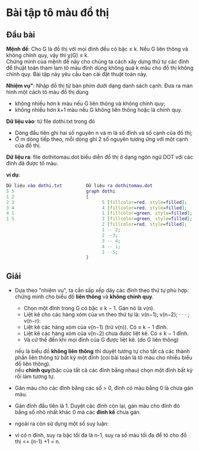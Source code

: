 # Bài tập tô màu đồ thị
## Đầu bài
**Mệnh đề**: Cho G là đồ thị với mọi đỉnh đều có bậc ≤ k. Nếu G liên thông và không chính quy, vậy thì χ(G) ≤ k.<br>
Chứng minh của mệnh đề này cho chúng ta cách xây dựng thứ tự các đỉnh để thuật toán tham lam tô màu đỉnh dùng không quá k màu cho đồ thị không chính quy. Bài tập này yêu cầu bạn cài đặt thuật toán này.

**Nhiệm vụ"**: Nhập đồ thị từ bàn phím dưới dạng danh sách cạnh. Đưa ra màn hình một cách tô màu đồ thị dùng
- không nhiều hơn k màu nếu G liên thông và không chính quy;
- không nhiều hơn k+1 màu nếu G không liên thông hoặc là chính quy.

**Dữ liệu vào**: từ file dothi.txt trong đó
- Dòng đầu tiên ghi hai số nguyên n và m là số đỉnh và số cạnh của đồ thị;
- Ở m dòng tiếp theo, mỗi dòng ghi 2 số nguyên tương ứng với một cạnh của đồ thị.

**Dữ liệu ra**: file dothitomau.dot biểu diễn đồ thị ở dạng ngôn ngữ DOT với các đỉnh đã được tô màu.

**ví dụ**:
```dot
Dữ liệu vào dothi.txt         Dữ liệu ra dothitomau.dot
5 5                           graph dothi
1 2                           {
2 3                                 5 [fillcolor=red, style=filled];
3 4                                 4 [fillcolor=red, style=filled];
4 1                                 1 [fillcolor=green, style=filled];
1 5                                 3 [fillcolor=green, style=filled];
                                    2 [fillcolor=red, style=filled];
                                    1 -- 2;
                                    2 --3;
                                    3 -- 4;
                                    4 -- 1;
                                    1 --5;
                              }
```
## Giải<br>
- Dựa theo "nhiệm vụ", ta cần sắp xếp dãy các đỉnh theo thứ tự phù hợp: chứng minh cho biểu đồ **liên thông** và **không chính quy**.
  - Chọn một đỉnh trong G có bậc ≤ k − 1. Gán nó là v(n).
  - Liệt kê cho các hàng xóm của vn theo thứ tự là: v(n−1); v(n−2); · · · ; v(n−r):
  - Liệt kê các hàng xóm của v(n−1) (trừ v(n)). Có ≤ k − 1 đỉnh.
  - Liệt kê các hàng xóm của v(n−2) chưa được liệt kê. Có ≤ k − 1 đỉnh.
  - Và cứ thế đến khi mọi đỉnh của G được liệt kê. (do G liên thông)
  
  nếu là biểu đồ **không liên thông** thì duyệt tương tự cho tất cả các thành phần liên thông từ bất kỳ một đỉnh (coi bài toán là tô màu cho nhiều biểu đồ liên thông).<br>
  nếu **chính quy**(bậc của tất cả các đỉnh bằng nhau) chọn một đỉnh bất kỳ rồi làm tương tự.
 - Gán màu cho các đỉnh bằng các số > 0, đỉnh có màu bằng 0 là chưa gán màu.
 - Gán đỉnh đầu tiên là 1. Duyệt các đỉnh còn lại, gán màu cho đỉnh đó bằng số nhỏ nhất khác 0 mà các **đỉnh kề** chưa gán.
 - ngoài ra còn sử dụng một số suy luận: 
  - vì có n đỉnh, suy ra bậc tối đa là n-1, suy ra số màu tối đa để tô cho đồ thị <= (n-1) +1 = n.
  
